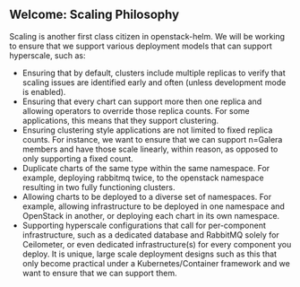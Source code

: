 ## Welcome: Scaling Philosophy

Scaling is another first class citizen in openstack-helm.  We will be working to ensure that we support various deployment models that can support hyperscale, such as:

- Ensuring that by default, clusters include multiple replicas to verify that scaling issues are identified early and often (unless development mode is enabled).
- Ensuring that every chart can support more then one replica and allowing operators to override those replica counts. For some applications, this means that they support clustering.
- Ensuring clustering style applications are not limited to fixed replica counts.  For instance, we want to ensure that we can support n=Galera members and have those scale linearly, within reason, as opposed to only supporting a fixed count.
- Duplicate charts of the same type within the same namespace.  For example, deploying rabbitmq twice, to the openstack namespace resulting in two fully functioning clusters.
- Allowing charts to be deployed to a diverse set of namespaces.  For example, allowing infrastructure to be deployed in one namespace and OpenStack in another, or deploying each chart in its own namespace.
- Supporting hyperscale configurations that call for per-component infrastructure, such as a dedicated database and RabbitMQ solely for Ceilometer, or even dedicated infrastructure(s) for every component you deploy. It is unique, large scale deployment designs such as this that only become practical under a Kubernetes/Container framework and we want to ensure that we can support them.
